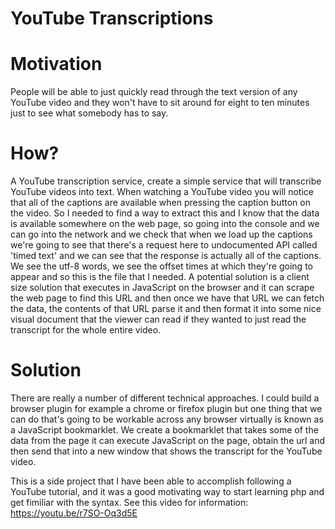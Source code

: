 # YouTube Transcriptions

# Motivation

People will be able to just quickly read through the text version of any YouTube video and they won't have to sit around for eight to ten minutes just to see what somebody has to say.

# How?

A YouTube transcription service, create a simple service that will
transcribe YouTube videos into text.
When watching a YouTube video you will notice that all of the captions
are available when pressing the caption button on the video. 
So I needed to find a way to extract this and I know that the data is available somewhere on the web page, so going into the console and we can go into the network
and we check that when we load up the captions we're going to see that there's
a request here to undocumented API called 'timed text' and we can see that the response is actually all of the captions. We see the utf-8 words, we see the offset times at which they're going to appear and so this is the file that I needed.
A potential solution is a client size solution that executes in JavaScript on the browser and it can scrape the web page to find this URL and then once we have that URL
we can fetch the data, the contents of that URL parse it and then format it into some nice visual document that the viewer can read if they wanted to just read the transcript for the whole entire video.

# Solution

There are really a number of different technical approaches. I could build a browser plugin for example a chrome or firefox plugin but one thing that we can do that's going to be workable across any browser virtually is known as a JavaScript bookmarklet. We create a bookmarklet that takes some of the data from the page it can execute JavaScript on the page, obtain the url and then send that into a new window that shows the transcript for the YouTube video. 

This is a side project that I have been able to accomplish following a YouTube tutorial, and it was a good motivating way to start learning php and get fimiliar  with the syntax. See this video for information: https://youtu.be/r7SO-Oq3d5E

